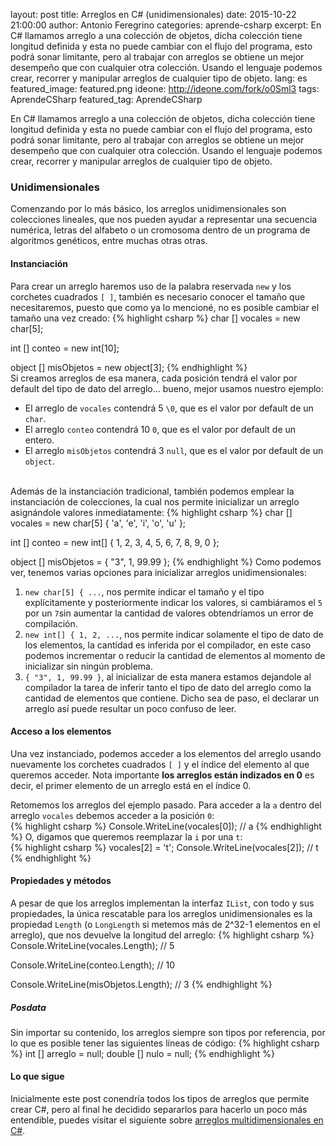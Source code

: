 layout: post
title: Arreglos en C# (unidimensionales)
date: 2015-10-22 21:00:00
author: Antonio Feregrino
categories: aprende-csharp
excerpt: En C# llamamos arreglo a una colección de objetos, dicha colección tiene longitud definida y esta no puede cambiar con el flujo del programa, esto podrá sonar limitante, pero al trabajar con arreglos se obtiene un mejor desempeño que con cualquier otra colección. Usando el lenguaje podemos crear, recorrer y manipular arreglos de cualquier tipo de objeto.
lang: es
featured_image: featured.png
ideone: http://ideone.com/fork/o0Sml3
tags: AprendeCSharp
featured_tag: AprendeCSharp

En C# llamamos arreglo a una colección de objetos, dicha colección tiene longitud definida y esta no puede cambiar con el flujo del programa, esto podrá sonar limitante, pero al trabajar con arreglos se obtiene un mejor desempeño que con cualquier otra colección. Usando el lenguaje podemos crear, recorrer y manipular arreglos de cualquier tipo de objeto.

### Unidimensionales  
Comenzando por lo más básico, los arreglos unidimensionales son colecciones lineales, que nos pueden ayudar a representar una secuencia numérica, letras del alfabeto o un cromosoma dentro de un programa de algoritmos genéticos, entre muchas otras otras.  
  
#### Instanciación  
Para crear un arreglo haremos uso de la palabra reservada `new` y los corchetes cuadrados `[ ]`, también es necesario conocer el tamaño que necesitaremos, puesto que como ya lo mencioné, no es posible cambiar el tamaño una vez creado: 
{% highlight csharp %}
char [] vocales = new char[5];

int [] conteo = new int[10];

object [] misObjetos = new object[3];
{% endhighlight %}  
Si creamos arreglos de esa manera, cada posición tendrá el valor por default del tipo de dato del arreglo... bueno, mejor usamos nuestro ejemplo:  

- El arreglo de `vocales` contendrá 5 `\0`, que es el valor por default de un `char`.    
- El arreglo `conteo` contendrá 10 `0`, que es el valor por default de un entero.  
- El arreglo `misObjetos` contendrá 3 `null`, que es el valor por default de un `object`.  

<br />  
Además de la instanciación tradicional, también podemos emplear la instanciación de colecciones, la cual nos permite inicializar un arreglo asignándole valores inmediatamente:  
{% highlight csharp %}
char [] vocales = new char[5] { 'a', 'e', 'i', 'o', 'u' };

int [] conteo = new int[] { 1, 2, 3, 4, 5, 6, 7, 8, 9, 0 };

object [] misObjetos = { "3", 1, 99.99 };
{% endhighlight %}
Como podemos ver, tenemos varias opciones para inicializar arreglos unidimensionales:  

1. `new char[5] { ...`, nos permite indicar el tamaño y el tipo explícitamente y posteriormente indicar los valores, si cambiáramos el `5` por un `7`sin aumentar la cantidad de valores obtendríamos un error de compilación.  
2. `new int[] { 1, 2, ...`, nos permite indicar solamente el tipo de dato de los elementos, la cantidad es inferida por el compilador, en este caso podemos incrementar o reducir la cantidad de elementos al momento de inicializar sin ningún problema.
3. `{ "3", 1, 99.99 }`, al inicializar de esta manera estamos dejandole al compilador la tarea de inferir tanto el tipo de dato del arreglo como la cantidad de elementos que contiene. Dicho sea de paso, el declarar un arreglo así puede resultar un poco confuso de leer.  

#### Acceso a los elementos  
Una vez instanciado, podemos acceder a los elementos del arreglo usando nuevamente los corchetes cuadrados `[ ]` y el índice del elemento al que queremos acceder. Nota importante **los arreglos están indizados en 0** es decir, el primer elemento de un arreglo está en el índice 0.  

Retomemos los arreglos del ejemplo pasado. Para acceder a la `a` dentro del arreglo `vocales` debemos acceder a la posición `0`:  
{% highlight csharp %}
Console.WriteLine(vocales[0]); // a
{% endhighlight %}
O, digamos que queremos reemplazar la `i` por una `t`:  
{% highlight csharp %}
vocales[2] = 't';
Console.WriteLine(vocales[2]); // t
{% endhighlight %}  

#### Propiedades y métodos  
A pesar de que los arreglos implementan la interfaz `IList`, con todo y sus propiedades, la única rescatable para los arreglos unidimensionales es la propiedad `Length` (o `LongLength` si metemos más de 2^32-1 elementos en el arreglo), que nos devuelve la longitud del arreglo:
{% highlight csharp %}
Console.WriteLine(vocales.Length); // 5

Console.WriteLine(conteo.Length); // 10

Console.WriteLine(misObjetos.Length); // 3
{% endhighlight %}  

##### Posdata
Sin importar su contenido, los arreglos siempre son tipos por referencia, por lo que es posible tener las siguientes líneas de código:
{% highlight csharp %}
int [] arreglo = null;
double [] nulo = null;
{% endhighlight %}  
  
#### Lo que sigue
Inicialmente este post conendría todos los tipos de arreglos que permite crear C#, pero al final he decidido separarlos para hacerlo un poco más entendible, puedes visitar el siguiente sobre <a href="/post/arreglos-en-c-sharp-parte-2">arreglos multidimensionales en C#</a>.